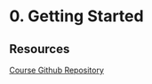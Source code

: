 # 0. Getting Started

## Resources

[Course Github Repository](https://github.com/fbhs-cs3/cs3\_student)
